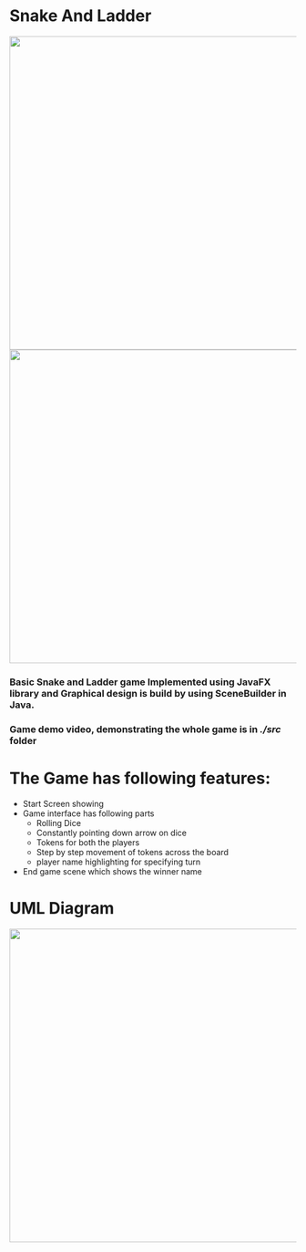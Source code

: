 # Snake And Ladder


<a href="url"><img src="https://user-images.githubusercontent.com/76813122/148971684-a9840dde-423b-4942-85e8-0d2e3ee14e03.png"  height="550" width="550" ><img src="https://user-images.githubusercontent.com/76813122/148972074-4d363784-672d-4d39-a751-67592366d1ac.png"  height="550" width="550" ></a>

### Basic Snake and Ladder game Implemented using JavaFX library and Graphical design is build by using SceneBuilder in Java.
### Game demo video, demonstrating the whole game is in *./src* folder
#

# The Game has following features:
-   Start Screen showing 
-   Game interface has following parts
    - Rolling Dice
    - Constantly pointing down arrow on dice
    - Tokens for both the players
    - Step by step movement of tokens across the board
    - player name highlighting for specifying turn
-   End game scene which shows the winner name

# UML Diagram
<a href="url"><img src="https://user-images.githubusercontent.com/76813122/148966156-e9ea9407-065d-46ea-92d2-60ebe112e80b.png"  height="550" width="550" ></a>
